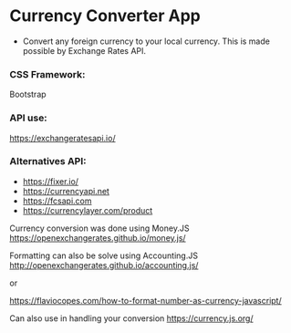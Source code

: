 # Currency Converter App #
  
* Convert any foreign currency to your local currency. This is made possible by Exchange Rates API.
  
### CSS Framework:
Bootstrap
  
### API use:
https://exchangeratesapi.io/
  
### Alternatives API:
* https://fixer.io/
* https://currencyapi.net
* https://fcsapi.com
* https://currencylayer.com/product
  
Currency conversion was done using Money.JS  
https://openexchangerates.github.io/money.js/

Formatting can also be solve using Accounting.JS  
http://openexchangerates.github.io/accounting.js/
  
or

https://flaviocopes.com/how-to-format-number-as-currency-javascript/

Can also use in handling your conversion
https://currency.js.org/





